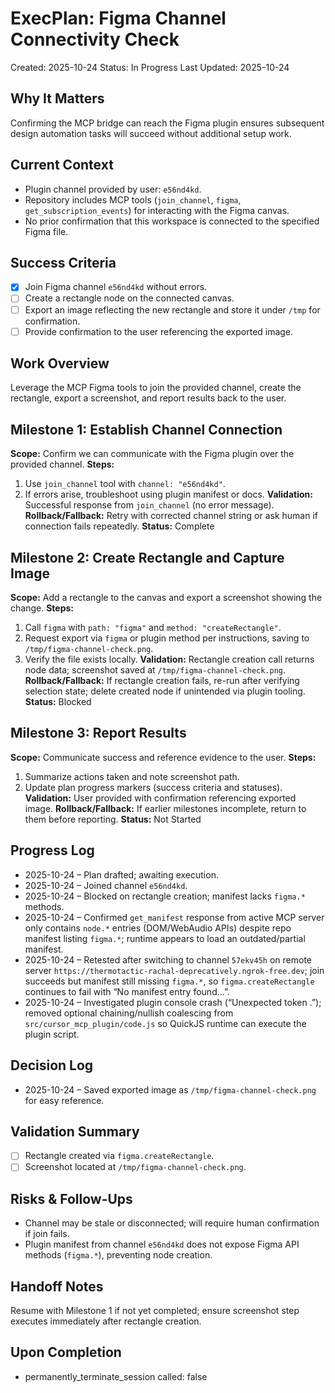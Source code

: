 # ExecPlan: Figma Channel Connectivity Check
Created: 2025-10-24
Status: In Progress
Last Updated: 2025-10-24

## Why It Matters
Confirming the MCP bridge can reach the Figma plugin ensures subsequent design automation tasks will succeed without additional setup work.

## Current Context
- Plugin channel provided by user: `e56nd4kd`.
- Repository includes MCP tools (`join_channel`, `figma`, `get_subscription_events`) for interacting with the Figma canvas.
- No prior confirmation that this workspace is connected to the specified Figma file.

## Success Criteria
- [x] Join Figma channel `e56nd4kd` without errors.
- [ ] Create a rectangle node on the connected canvas.
- [ ] Export an image reflecting the new rectangle and store it under `/tmp` for confirmation.
- [ ] Provide confirmation to the user referencing the exported image.

## Work Overview
Leverage the MCP Figma tools to join the provided channel, create the rectangle, export a screenshot, and report results back to the user.

## Milestone 1: Establish Channel Connection
**Scope:** Confirm we can communicate with the Figma plugin over the provided channel.
**Steps:**
1. Use `join_channel` tool with `channel: "e56nd4kd"`.
2. If errors arise, troubleshoot using plugin manifest or docs.
**Validation:** Successful response from `join_channel` (no error message).
**Rollback/Fallback:** Retry with corrected channel string or ask human if connection fails repeatedly.
**Status:** Complete

## Milestone 2: Create Rectangle and Capture Image
**Scope:** Add a rectangle to the canvas and export a screenshot showing the change.
**Steps:**
1. Call `figma` with `path: "figma"` and `method: "createRectangle"`.
2. Request export via `figma` or plugin method per instructions, saving to `/tmp/figma-channel-check.png`.
3. Verify the file exists locally.
**Validation:** Rectangle creation call returns node data; screenshot saved at `/tmp/figma-channel-check.png`.
**Rollback/Fallback:** If rectangle creation fails, re-run after verifying selection state; delete created node if unintended via plugin tooling.
**Status:** Blocked

## Milestone 3: Report Results
**Scope:** Communicate success and reference evidence to the user.
**Steps:**
1. Summarize actions taken and note screenshot path.
2. Update plan progress markers (success criteria and statuses).
**Validation:** User provided with confirmation referencing exported image.
**Rollback/Fallback:** If earlier milestones incomplete, return to them before reporting.
**Status:** Not Started

## Progress Log
- 2025-10-24 – Plan drafted; awaiting execution.
- 2025-10-24 – Joined channel `e56nd4kd`.
- 2025-10-24 – Blocked on rectangle creation; manifest lacks `figma.*` methods.
- 2025-10-24 – Confirmed `get_manifest` response from active MCP server only contains `node.*` entries (DOM/WebAudio APIs) despite repo manifest listing `figma.*`; runtime appears to load an outdated/partial manifest.
- 2025-10-24 – Retested after switching to channel `57ekv45h` on remote server `https://thermotactic-rachal-deprecatively.ngrok-free.dev`; join succeeds but manifest still missing `figma.*`, so `figma.createRectangle` continues to fail with “No manifest entry found…”.
- 2025-10-24 – Investigated plugin console crash (“Unexpected token .”); removed optional chaining/nullish coalescing from `src/cursor_mcp_plugin/code.js` so QuickJS runtime can execute the plugin script.

## Decision Log
- 2025-10-24 – Saved exported image as `/tmp/figma-channel-check.png` for easy reference.

## Validation Summary
- [ ] Rectangle created via `figma.createRectangle`.
- [ ] Screenshot located at `/tmp/figma-channel-check.png`.

## Risks & Follow-Ups
- Channel may be stale or disconnected; will require human confirmation if join fails.
- Plugin manifest from channel `e56nd4kd` does not expose Figma API methods (`figma.*`), preventing node creation.

## Handoff Notes
Resume with Milestone 1 if not yet completed; ensure screenshot step executes immediately after rectangle creation.

## Upon Completion
- permanently_terminate_session called: false
